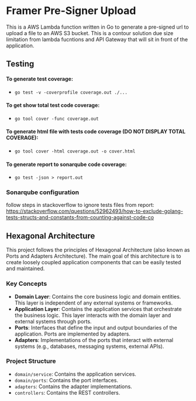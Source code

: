# Framer Pre-Signer Upload

This is a AWS Lambda function written in Go to generate a pre-signed url to upload a file to an AWS S3 bucket. This is a contour solution due size limitation from lambda fucntions and API Gateway that will sit in front of the application.

## Testing

#### To generate test coverage:
- `go test -v -coverprofile coverage.out ./...`

#### To get show total test code coverage:
- `go tool cover -func coverage.out`

#### To generate html file with tests code coverage (DO NOT DISPLAY TOTAL COVERAGE):
- `go tool cover -html coverage.out -o cover.html`

#### To generate report to sonarqube code coverage:
- `go test -json > report.out`

### Sonarqube configuration

follow steps in stackoverflow to ignore tests files from report:
https://stackoverflow.com/questions/52962493/how-to-exclude-golang-tests-structs-and-constants-from-counting-against-code-co

## Hexagonal Architecture

This project follows the principles of Hexagonal Architecture (also known as Ports and Adapters Architecture). The main goal of this architecture is to create loosely coupled application components that can be easily tested and maintained.

### Key Concepts

- **Domain Layer**: Contains the core business logic and domain entities. This layer is independent of any external systems or frameworks.
- **Application Layer**: Contains the application services that orchestrate the business logic. This layer interacts with the domain layer and external systems through ports.
- **Ports**: Interfaces that define the input and output boundaries of the application. Ports are implemented by adapters.
- **Adapters**: Implementations of the ports that interact with external systems (e.g., databases, messaging systems, external APIs).

### Project Structure

- `domain/service`: Contains the application services.
- `domain/ports`: Contains the port interfaces.
- `adapters`: Contains the adapter implementations.
- `controllers`: Contains the REST controllers.
